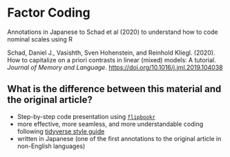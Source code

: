 # Factor Coding

Annotations in Japanese to Schad et al (2020) to understand how to code nominal scales using R

Schad, Daniel J.,  Vasishth, Sven Hohenstein, and Reinhold Kliegl. (2020). How to capitalize on a priori contrasts in linear (mixed) models: A tutorial. *Journal of Memory and Language*. https://doi.org/10.1016/j.jml.2019.104038

## What is the difference between this material and the original article?

- Step-by-step code presentation using [`flipbookr`](https://cran.r-project.org/web/packages/flipbookr/index.html)
- more effective, more seamless, and more understandable coding following [tidyverse style guide](https://style.tidyverse.org/)
- written in Japanese (one of the first annotations to the original article in non-English languages)
